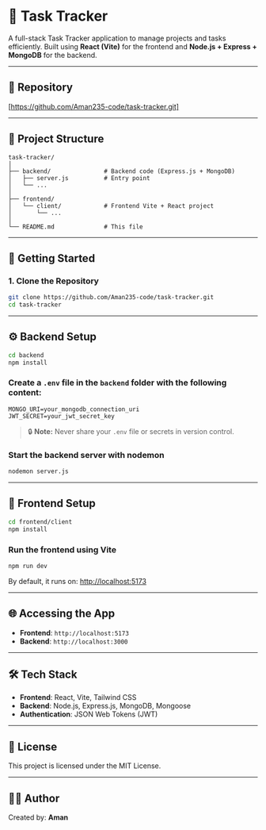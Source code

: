 
# 📝 Task Tracker

A full-stack Task Tracker application to manage projects and tasks efficiently. Built using **React (Vite)** for the frontend and **Node.js + Express + MongoDB** for the backend.

---

## 🔗 Repository

[https://github.com/Aman235-code/task-tracker.git]

---

## 📁 Project Structure

```
task-tracker/
│
├── backend/               # Backend code (Express.js + MongoDB)
│   ├── server.js          # Entry point
│   └── ...
│
├── frontend/
│   └── client/            # Frontend Vite + React project
│       └── ...
│
└── README.md              # This file
```

---

## 🚀 Getting Started

### 1. Clone the Repository

```bash
git clone https://github.com/Aman235-code/task-tracker.git
cd task-tracker
```

---

## ⚙️ Backend Setup

```bash
cd backend
npm install
```

### Create a `.env` file in the `backend` folder with the following content:

```
MONGO_URI=your_mongodb_connection_uri
JWT_SECRET=your_jwt_secret_key
```

> 🔒 **Note:** Never share your `.env` file or secrets in version control.

### Start the backend server with nodemon

```bash
nodemon server.js
```

---

## 🎨 Frontend Setup

```bash
cd frontend/client
npm install
```

### Run the frontend using Vite

```bash
npm run dev
```

By default, it runs on: [http://localhost:5173](http://localhost:5173)

---

## 🌐 Accessing the App

- **Frontend**: `http://localhost:5173`
- **Backend**: `http://localhost:3000`

---

## 🛠️ Tech Stack

- **Frontend**: React, Vite, Tailwind CSS
- **Backend**: Node.js, Express.js, MongoDB, Mongoose
- **Authentication**: JSON Web Tokens (JWT)

---

## 📄 License

This project is licensed under the MIT License.

---

## 🙋‍♂️ Author

Created by: **Aman**
